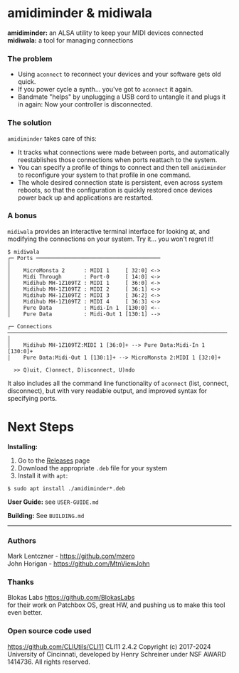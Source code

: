 # amidiminder & midiwala
**amidiminder:** an ALSA utility to keep your MIDI devices connected \
**midiwala:** a tool for managing connections

### The problem

  * Using `aconnect` to reconnect your devices and your software gets old quick.
  * If you power cycle a synth... you've got to `aconnect` it again.
  * Bandmate "helps" by unplugging a USB cord to untangle it and plugs it in again:
    Now your controller is disconnected.

### The solution

`amidiminder` takes care of this:

* It tracks what connections were made between ports, and automatically
  reestablishes those connections when ports reattach to the system.
* You can specify a profile of things to connect and then tell `amidiminder` to
  reconfigure your system to that profile in one command.
* The whole desired connection state is persistent, even across system reboots,
  so that the configuration is quickly restored once devices power back up and
  applications are restarted.

### A bonus

`midiwala` provides an interactive terminal interface for looking at, and
modifying the connections on your system. Try it... you won't regret it!

  ```console
  $ midiwala
  ┌─ Ports ───────────────────────────────────────
  │
  │    MicroMonsta 2      : MIDI 1     [ 32:0] <->
  │    Midi Through       : Port-0     [ 14:0] <->
  │    Midihub MH-1Z109TZ : MIDI 1     [ 36:0] <->
  │    Midihub MH-1Z109TZ : MIDI 2     [ 36:1] <->
  │    Midihub MH-1Z109TZ : MIDI 3     [ 36:2] <->
  │    Midihub MH-1Z109TZ : MIDI 4     [ 36:3] <->
  │    Pure Data          : Midi-In 1  [130:0] <--
  │    Pure Data          : Midi-Out 1 [130:1] -->

  ┌─ Connections ─────────────────────────────────────────────────────────────────────
  │
  │    Midihub MH-1Z109TZ:MIDI 1 [36:0]+ --> Pure Data:Midi-In 1 [130:0]+
  │    Pure Data:Midi-Out 1 [130:1]+ --> MicroMonsta 2:MIDI 1 [32:0]+

    >> Q)uit, C)onnect, D)isconnect, U)ndo
  ```

It also includes all the command line functionality of `aconnect` (list, connect,
disconnect), but with very readable output, and improved syntax for specifying
ports.

# Next Steps

**Installing:**
1. Go to the [Releases](https://github.com/mzero/amidiminder/releases) page
2. Download the appropriate `.deb` file for your system
3. Install it with `apt`:
  ```console
  $ sudo apt install ./amidiminder*.deb
  ```

**User Guide:** see `USER-GUIDE.md`

**Building:** See `BUILDING.md`

---

### Authors

Mark Lentczner - https://github.com/mzero \
John Horigan - https://github.com/MtnViewJohn

### Thanks

Blokas Labs https://github.com/BlokasLabs \
for their work on Patchbox OS, great HW, and pushing us to make this tool
even better.

### Open source code used

https://github.com/CLIUtils/CLI11
CLI11 2.4.2 Copyright (c) 2017-2024 University of Cincinnati, developed by Henry
Schreiner under NSF AWARD 1414736. All rights reserved.

